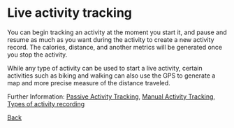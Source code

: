 # Live activity tracking

You can begin tracking an activity at the moment you start it, and pause and resume as much as you want during the activity to create a new activity record. The calories, distance, and another metrics will be generated once you stop the activity.

While any type of activity can be used to start a live activity, certain activities such as biking and walking can also use the GPS to generate a map and more precise measure of the distance traveled.

Further Information:  [Passive Activity Tracking](concept1passiveactivity.html), [Manual Activity Tracking](concept2manualactivity.html), [Types of activity recording](reference2recordingtypes.md)

[Back](index.html)
